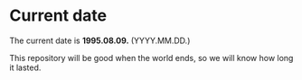 # Current date

The current date is **1995.08.09.** (YYYY.MM.DD.)

This repository will be good when the world ends, so we will know how long it lasted.